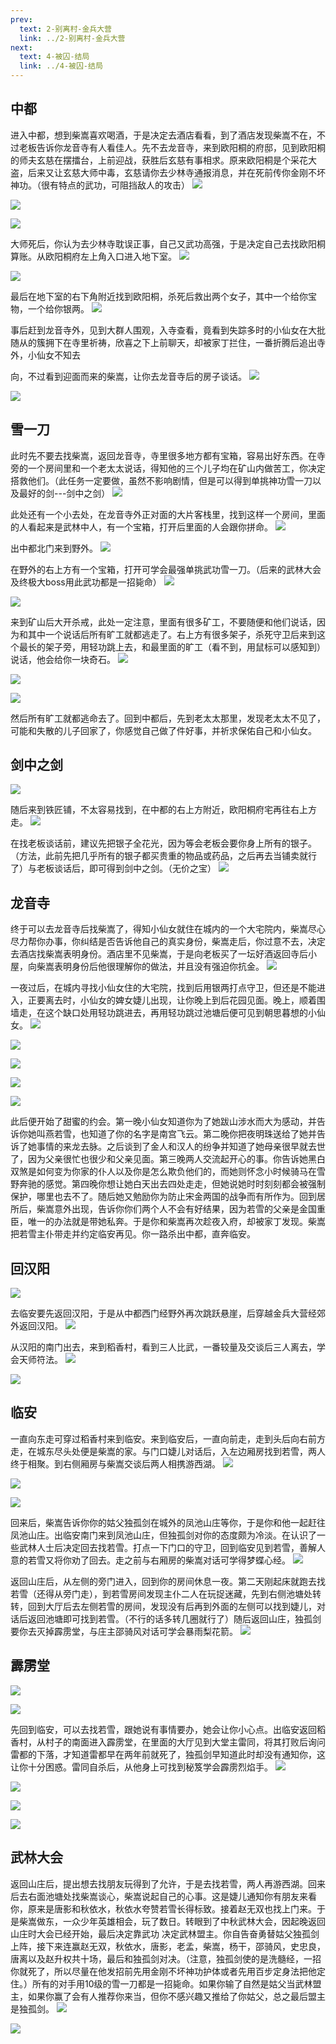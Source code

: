 ```yaml
---
prev:
  text: 2-别离村-金兵大营
  link: ../2-别离村-金兵大营
next: 
  text: 4-被囚-结局
  link: ../4-被囚-结局
---
```


## 中都

进入中都，想到柴嵩喜欢喝酒，于是决定去酒店看看，到了酒店发现柴嵩不在，不过老板告诉你龙音寺有人看佳人。先不去龙音寺，来到欧阳桐的府邸，见到欧阳桐的师夫玄慈在摆擂台，上前迎战，获胜后玄慈有事相求。原来欧阳桐是个采花大盗，后来又让玄慈大师中毒，玄慈请你去少林寺通报消息，并在死前传你金刚不坏神功。（很有特点的武功，可阻挡敌人的攻击）
![](./43-469-png_6_0_0_0_0_0_0_892.979_1262.879-893-0-0-893.jpg)

![](./43-469-png_6_0_0_0_0_0_0_892.979_1262.879-893-0-474-893.jpg)

![](./44-469-png_6_0_0_0_0_0_0_892.979_1262.879-893-0-0-893.jpg)

大师死后，你认为去少林寺耽误正事，自己又武功高强，于是决定自己去找欧阳桐算账。从欧阳桐府左上角入口进入地下室。
![](./44-469-png_6_0_0_0_0_0_0_892.979_1262.879-893-0-474-893.jpg)

![](./45-469-png_6_0_0_0_0_0_0_892.979_1262.879-893-0-0-893.jpg)

最后在地下室的右下角附近找到欧阳桐，杀死后救出两个女子，其中一个给你宝物，一个给你银两。
![](./45-469-png_6_0_0_0_0_0_0_892.979_1262.879-893-0-474-893.jpg)

事后赶到龙音寺外，见到大群人围观，入寺查看，竟看到失踪多时的小仙女在大批随从的簇拥下在寺里祈祷，欣喜之下上前聊天，却被家丁拦住，一番折腾后追出寺外，小仙女不知去

        

           
向，不过看到迎面而来的柴嵩，让你去龙音寺后的房子谈话。
![](./46-470-png_6_0_0_0_0_0_0_892.979_1262.879-893-0-0-893.jpg)

![](./46-470-png_6_0_0_0_0_0_0_892.979_1262.879-893-0-475-893.jpg)

## 雪一刀

此时先不要去找柴嵩，返回龙音寺，寺里很多地方都有宝箱，容易出好东西。在寺旁的一个房间里和一个老太太说话，得知他的三个儿子均在矿山内做苦工，你决定搭救他们。（此任务一定要做，虽然不影响剧情，但是可以得到单挑神功雪一刀以及最好的剑---剑中之剑）
![](./47-469-png_6_0_0_0_0_0_0_892.979_1262.879-893-0-0-893.jpg)

此处还有一个小去处，在龙音寺外正对面的大片客栈里，找到这样一个房间，里面的人看起来是武林中人，有一个宝箱，打开后里面的人会跟你拼命。
![](./47-469-png_6_0_0_0_0_0_0_892.979_1262.879-893-0-474-893.jpg)

出中都北门来到野外。
![](./48-469-png_6_0_0_0_0_0_0_892.979_1262.879-893-0-0-893.jpg)

在野外的右上方有一个宝箱，打开可学会最强单挑武功雪一刀。（后来的武林大会及终极大boss用此武功都是一招毙命）
![](./48-469-png_6_0_0_0_0_0_0_892.979_1262.879-893-0-474-893.jpg)

![](./49-469-png_6_0_0_0_0_0_0_892.979_1262.879-893-0-0-893.jpg)

来到矿山后大开杀戒，此处一定注意，里面有很多矿工，不要随便和他们说话，因为和其中一个说话后所有旷工就都逃走了。右上方有很多架子，杀死守卫后来到这个最长的架子旁，用轻功跳上去，和最里面的旷工（看不到，用鼠标可以感知到）说话，他会给你一块奇石。
![](./49-469-png_6_0_0_0_0_0_0_892.979_1262.879-893-0-474-893.jpg)

![](./50-469-png_6_0_0_0_0_0_0_892.979_1262.879-893-0-0-893.jpg)

![](./50-469-png_6_0_0_0_0_0_0_892.979_1262.879-893-0-474-893.jpg)

然后所有旷工就都逃命去了。回到中都后，先到老太太那里，发现老太太不见了，可能和失散的儿子回家了，你感觉自己做了件好事，并祈求保佑自己和小仙女。

        
## 剑中之剑
           
![](./51-469-png_6_0_0_0_0_0_0_892.979_1262.879-893-0-0-893.jpg)

随后来到铁匠铺，不太容易找到，在中都的右上方附近，欧阳桐府宅再往右上方走。
![](./51-470-png_6_0_0_0_0_0_0_892.979_1262.879-893-0-474-893.jpg)

在找老板谈话前，建议先把银子全花光，因为等会老板会要你身上所有的银子。（方法，此前先把几乎所有的银子都买贵重的物品或药品，之后再去当铺卖就行了）与老板谈话后，即可得到剑中之剑。（无价之宝）
![](./52-469-png_6_0_0_0_0_0_0_892.979_1262.879-893-0-0-893.jpg)

## 龙音寺

终于可以去龙音寺后找柴嵩了，得知小仙女就住在城内的一个大宅院内，柴嵩尽心尽力帮你办事，你纠结是否告诉他自己的真实身份，柴嵩走后，你过意不去，决定去酒店找柴嵩表明身份。酒店里不见柴嵩，于是向老板买了一坛好酒返回寺后小屋，向柴嵩表明身份后他很理解你的做法，并且没有强迫你抗金。
![](./52-469-png_6_0_0_0_0_0_0_892.979_1262.879-893-0-474-893.jpg)

一夜过后，在城内寻找小仙女住的大宅院，找到后用银两打点守卫，但还是不能进入，正要离去时，小仙女的婢女婕儿出现，让你晚上到后花园见面。晚上，顺着围墙走，在这个缺口处用轻功跳进去，再用轻功跳过池塘后便可见到朝思暮想的小仙女。
![](./53-469-png_6_0_0_0_0_0_0_892.979_1262.879-893-0-0-893.jpg)

![](./53-469-png_6_0_0_0_0_0_0_892.979_1262.879-893-0-474-893.jpg)

![](./54-469-png_6_0_0_0_0_0_0_892.979_1262.879-893-0-0-893.jpg)

![](./54-469-png_6_0_0_0_0_0_0_892.979_1262.879-893-0-474-893.jpg)

![](./55-469-png_6_0_0_0_0_0_0_892.979_1262.879-893-0-0-893.jpg)

此后便开始了甜蜜的约会。第一晚小仙女知道你为了她跋山涉水而大为感动，并告诉你她叫燕若雪，也知道了你的名字是南宫飞云。第二晚你把夜明珠送给了她并告诉了她事情的来龙去脉。之后谈到了金人和汉人的纷争并知道了她母亲很早就去世了，因为父亲很忙也很少和父亲见面。第三晚两人交流起开心的事。你告诉她黑白双煞是如何变为你家的仆人以及你是怎么欺负他们的，而她则怀念小时候骑马在雪野奔驰的感觉。第四晚你想让她白天出去四处走走，但她说她时时刻刻都会被强制保护，哪里也去不了。随后她又勉励你为防止宋金两国的战争而有所作为。回到居所后，柴嵩意外出现，告诉你你们两个人不会有好结果，因为若雪的父亲是金国重臣，唯一的办法就是带她私奔。于是你和柴嵩再次趁夜入府，却被家丁发现。柴嵩把若雪主仆带走并约定临安再见。你一路杀出中都，直奔临安。

        
## 回汉阳
           
![](./56-469-png_6_0_0_0_0_0_0_892.979_1262.879-893-0-0-893.jpg)

去临安要先返回汉阳，于是从中都西门经野外再次跳跃悬崖，后穿越金兵大营经郊外返回汉阳。
![](./56-469-png_6_0_0_0_0_0_0_892.979_1262.879-893-0-474-893.jpg)

从汉阳的南门出去，来到稻香村，看到三人比武，一番较量及交谈后三人离去，学会天师符法。
![](./57-469-png_6_0_0_0_0_0_0_892.979_1262.879-893-0-0-893.jpg)

![](./57-469-png_6_0_0_0_0_0_0_892.979_1262.879-893-0-474-893.jpg)

## 临安

一直向东走可穿过稻香村来到临安。来到临安后，一直向前走，走到头后向右前方走，在城东尽头处便是柴嵩的家。与门口婕儿对话后，入左边厢房找到若雪，两人终于相聚。到右侧厢房与柴嵩交谈后两人相携游西湖。
![](./58-469-png_6_0_0_0_0_0_0_892.979_1262.879-893-0-0-893.jpg)

![](./58-469-png_6_0_0_0_0_0_0_892.979_1262.879-893-0-474-893.jpg)

![](./59-469-png_6_0_0_0_0_0_0_892.979_1262.879-893-0-0-893.jpg)

回来后，柴嵩告诉你你的姑父独孤剑在城外的凤池山庄等你，于是你和他一起赶往凤池山庄。出临安南门来到凤池山庄，但独孤剑对你的态度颇为冷淡。在认识了一些武林人士后决定回去找若雪。打点一下门口的守卫，回到临安见到若雪，善解人意的若雪又将你劝了回去。走之前与右厢房的柴嵩对话可学得梦蝶心经。
![](./59-469-png_6_0_0_0_0_0_0_892.979_1262.879-893-0-474-893.jpg)

返回山庄后，从左侧的旁门进入，回到你的房间休息一夜。第二天刚起床就跑去找若雪（还得从旁门走），到若雪房间发现主仆二人在玩捉迷藏，先到右侧池塘处转转，回到大厅后去左侧若雪的房间，发现没有后再到外面的左侧可以找到婕儿，对话后返回池塘即可找到若雪。（不行的话多转几圈就行了）随后返回山庄，独孤剑要你去灭掉霹雳堂，与庄主邵骑风对话可学会暴雨梨花箭。
![](./60-469-png_6_0_0_0_0_0_0_892.979_1262.879-893-0-0-893.jpg)

        
## 霹雳堂
           
![](./61-469-png_6_0_0_0_0_0_0_892.979_1262.879-893-0-0-893.jpg)

![](./61-469-png_6_0_0_0_0_0_0_892.979_1262.879-893-0-474-893.jpg)

先回到临安，可以去找若雪，跟她说有事情要办，她会让你小心点。出临安返回稻香村，从村子的南面进入霹雳堂，在里面的大厅见到大堂主雷同，将其打败后询问雷都的下落，才知道雷都早在两年前就死了，独孤剑早知道此时却没有通知你，这让你十分困惑。雷同自杀后，从他身上可找到秘笈学会霹雳烈焰手。
![](./62-469-png_6_0_0_0_0_0_0_892.979_1262.879-893-0-0-893.jpg)

![](./62-469-png_6_0_0_0_0_0_0_892.979_1262.879-893-0-474-893.jpg)

![](./63-469-png_6_0_0_0_0_0_0_892.979_1262.879-893-0-0-893.jpg)

![](./63-469-png_6_0_0_0_0_0_0_892.979_1262.879-893-0-474-893.jpg)

## 武林大会

返回山庄后，提出想去找朋友玩得到了允许，于是去找若雪，两人再游西湖。回来后去右面池塘处找柴嵩谈心，柴嵩说起自己的心事。这是婕儿通知你有朋友来看你，原来是唐影和秋依水，秋依水夸赞若雪长得标致。接着赵无双也找上门来。于是柴嵩做东，一众少年英雄相会，玩了数日。转眼到了中秋武林大会，因起晚返回山庄时大会已经开始，最后决定靠武功
决定武林盟主。你自告奋勇替姑父独孤剑上阵，接下来连赢赵无双，秋依水，唐影，老孟，柴嵩，杨干，邵骑风，史忠良，唐离以及赵升权共十场，最后和独孤剑对决。（注意，独孤剑使的是洗髓经，一招你就死了，所以尽量在他发招前先用金刚不坏神功护体或者先用百步定身法把他定住。）所有的对手用10级的雪一刀都是一招毙命。如果你输了自然是姑父当武林盟主，如果你赢了会有人推荐你来当，但你不感兴趣又推给了你姑父，总之最后盟主是独孤剑。
![](./64-470-png_6_0_0_0_0_0_0_892.979_1262.879-893-0-0-893.jpg)

![](./65-469-png_6_0_0_0_0_0_0_892.979_1262.879-893-0-0-893.jpg)